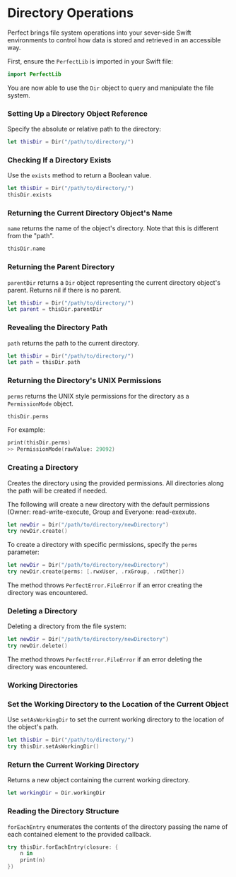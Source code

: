 # Directory Operations

Perfect brings file system operations into your sever-side Swift environments to control how data is stored and retrieved in an accessible way.

First, ensure the `PerfectLib` is imported in your Swift file:

``` swift
import PerfectLib
```
You are now able to use the `Dir` object to query and manipulate the file system.

### Setting Up a Directory Object Reference

Specify the absolute or relative path to the directory:

``` swift
let thisDir = Dir("/path/to/directory/")
```

### Checking If a Directory Exists

Use the `exists` method to return a Boolean value.

``` swift
let thisDir = Dir("/path/to/directory/")
thisDir.exists
```

### Returning the Current Directory Object's Name

`name` returns the name of the object's directory. Note that this is different from the "path".

``` swift
thisDir.name
```

### Returning the Parent Directory

`parentDir` returns a `Dir` object representing the current directory object's parent. Returns nil if there is no parent.

``` swift
let thisDir = Dir("/path/to/directory/")
let parent = thisDir.parentDir
```

### Revealing the Directory Path

`path` returns the path to the current directory.

``` swift
let thisDir = Dir("/path/to/directory/")
let path = thisDir.path
```

### Returning the Directory's UNIX Permissions

`perms` returns the UNIX style permissions for the directory as a `PermissionMode` object.

``` swift
thisDir.perms
```

For example:

``` swift
print(thisDir.perms)
>> PermissionMode(rawValue: 29092)
```

### Creating a Directory

Creates the directory using the provided permissions. All directories along the path will be created if needed.

The following will create a new directory with the default permissions (Owner: read-write-execute, Group and Everyone: read-exexute.

``` swift
let newDir = Dir("/path/to/directory/newDirectory")
try newDir.create()
```

To create a directory with specific permissions, specify the `perms` parameter:

``` swift
let newDir = Dir("/path/to/directory/newDirectory")
try newDir.create(perms: [.rwxUser, .rxGroup, .rxOther])
```

The method throws `PerfectError.FileError` if an error creating the directory was encountered.


### Deleting a Directory

Deleting a directory from the file system:

``` swift
let newDir = Dir("/path/to/directory/newDirectory")
try newDir.delete()
```

The method throws `PerfectError.FileError` if an error deleting the directory was encountered.

### Working Directories

### Set the Working Directory to the Location of the Current Object

Use `setAsWorkingDir` to set the current working directory to the location of the object's path.

``` swift
let thisDir = Dir("/path/to/directory/")
try thisDir.setAsWorkingDir()
```

### Return the Current Working Directory

Returns a new object containing the current working directory.

``` swift
let workingDir = Dir.workingDir
```

### Reading the Directory Structure

`forEachEntry` enumerates the contents of the directory passing the name of each contained element to the provided callback.

``` swift 
try thisDir.forEachEntry(closure: {
	n in
	print(n)
})
```
